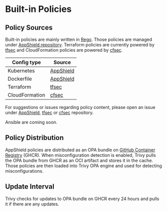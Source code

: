 # Built-in Policies

## Policy Sources

Built-in policies are mainly written in [Rego][rego].
Those policies are managed under [AppShield repository][appshield].
Terraform policies are currently powered by [tfsec][tfsec] and CloudFormation policies are powered by [cfsec][cfsec].

| Config type    | Source                        |
| ---------------| ----------------------------- |
| Kubernetes     | [AppShield][kubernetes]       |
| Dockerfile     | [AppShield][docker]           |
| Terraform      | [tfsec][tfsec-checks]         |
| CloudFormation | [cfsec][cfsec-checks]         |

For suggestions or issues regarding policy content, please open an issue under [AppShield][appshield], [tfsec][tfsec] or [cfsec][cfsec] repository.

Ansible are coming soon.

## Policy Distribution
AppShield policies are distributed as an OPA bundle on [GitHub Container Registry][ghcr] (GHCR).
When misconfiguration detection is enabled, Trivy pulls the OPA bundle from GHCR as an OCI artifact and stores it in the cache.
Those policies are then loaded into Trivy OPA engine and used for detecting misconfigurations.

## Update Interval
Trivy checks for updates to OPA bundle on GHCR every 24 hours and pulls it if there are any updates.

[rego]: https://www.openpolicyagent.org/docs/latest/policy-language/
[appshield]: https://github.com/aquasecurity/appshield
[kubernetes]: https://github.com/aquasecurity/appshield/tree/master/kubernetes
[docker]: https://github.com/aquasecurity/appshield/tree/master/docker
[tfsec-checks]: https://tfsec.dev/docs/aws/home/
[tfsec]: https://github.com/aquasecurity/tfsec
[cfsec-checks]: https://cfsec.dev/
[cfsec]: https://github.com/aquasecurity/cfsec
[ghcr]: https://github.com/aquasecurity/appshield/pkgs/container/appshield

[dockerfile-bestpractice]: https://docs.docker.com/develop/develop-images/dockerfile_best-practices/
[pss]: https://kubernetes.io/docs/concepts/security/pod-security-standards/
[azure]: https://docs.microsoft.com/en-us/azure/security/fundamentals/network-best-practices
[kics]: https://github.com/Checkmarx/kics/
